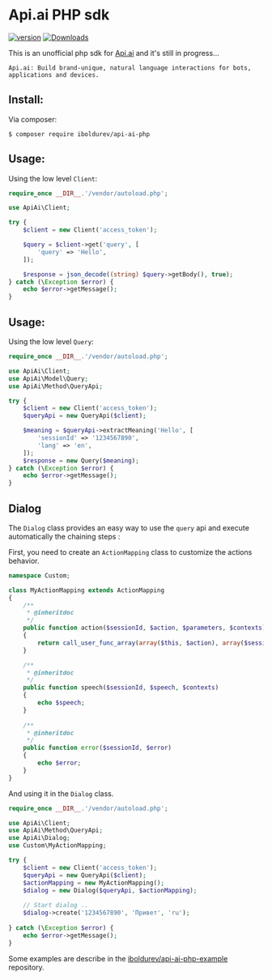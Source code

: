 Api.ai PHP sdk
==============

[![version][packagist-version]][packagist-url]
[![Downloads][packagist-downloads]][packagist-url]

[packagist-url]: https://packagist.org/packages/iboldurev/api-ai-php
[packagist-version]: https://img.shields.io/packagist/v/iboldurev/api-ai-php.svg?style=flat
[packagist-downloads]: https://img.shields.io/packagist/dm/iboldurev/api-ai-php.svg?style=flat

This is an unofficial php sdk for [Api.ai][1] and it's still in progress...

```
Api.ai: Build brand-unique, natural language interactions for bots, applications and devices.
```

## Install:

Via composer:

```
$ composer require iboldurev/api-ai-php
```

## Usage:

Using the low level `Client`:

```php
require_once __DIR__.'/vendor/autoload.php';

use ApiAi\Client;

try {
    $client = new Client('access_token');

    $query = $client->get('query', [
        'query' => 'Hello',
    ]);

    $response = json_decode((string) $query->getBody(), true);
} catch (\Exception $error) {
    echo $error->getMessage();
}
```

## Usage:   

Using the low level `Query`:

```php
require_once __DIR__.'/vendor/autoload.php';

use ApiAi\Client;
use ApiAi\Model\Query;
use ApiAi\Method\QueryApi;

try {
    $client = new Client('access_token');
    $queryApi = new QueryApi($client);

    $meaning = $queryApi->extractMeaning('Hello', [
        'sessionId' => '1234567890',
        'lang' => 'en',
    ]);
    $response = new Query($meaning);
} catch (\Exception $error) {
    echo $error->getMessage();
}
```

## Dialog

The `Dialog` class provides an easy way to use the `query` api and execute automatically the chaining steps :

First, you need to create an `ActionMapping` class to customize the actions behavior.

```php
namespace Custom;

class MyActionMapping extends ActionMapping
{
    /**
     * @inheritdoc
     */
    public function action($sessionId, $action, $parameters, $contexts)
    {
        return call_user_func_array(array($this, $action), array($sessionId, $parameters, $contexts));
    }

    /**
     * @inheritdoc
     */
    public function speech($sessionId, $speech, $contexts)
    {
        echo $speech;
    }
    
    /**
     * @inheritdoc
     */
    public function error($sessionId, $error)
    {
        echo $error;
    }
}

```

And using it in the `Dialog` class. 

```php
require_once __DIR__.'/vendor/autoload.php';

use ApiAi\Client;
use ApiAi\Method\QueryApi;
use ApiAi\Dialog;
use Custom\MyActionMapping;

try {
    $client = new Client('access_token');
    $queryApi = new QueryApi($client);
    $actionMapping = new MyActionMapping();
    $dialog = new Dialog($queryApi, $actionMapping);
    
    // Start dialog ..
    $dialog->create('1234567890', 'Привет', 'ru');
    
} catch (\Exception $error) {
    echo $error->getMessage();
}

```

Some examples are describe in the [iboldurev/api-ai-php-example][2] repository.

[1]: https://api.ai
[2]: https://github.com/iboldurev/api-ai-php-example
